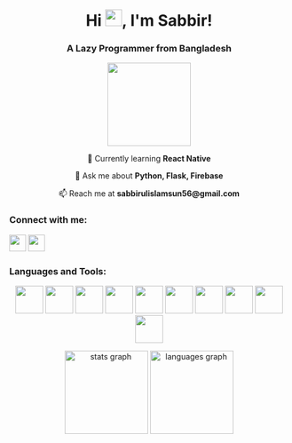 <h1 align="center">Hi <img src="https://i.giphy.com/media/LOnt6uqjD9OexmQJRB/200w.webp" width="30">, I'm Sabbir!</h1>
<h3 align="center">A Lazy Programmer from Bangladesh </h3>
<p align="center">
  <img src="https://i.giphy.com/media/J4yDZkszyi6gRTiPeh/200w.webp" width="150">
</p>

<p align="center">🌱 Currently learning <strong>React Native</strong></p>
<p align="center">💬 Ask me about <strong>Python, Flask, Firebase</strong></p>
<p align="center">📫 Reach me at <strong>sabbirulislamsun56@gmail.com</strong></p>

<h3 align="left">Connect with me:</h3>
<p align="left">
  <a href="https://twitter.com/home" target="_blank"><img src="https://i.giphy.com/media/H508mck9ufO9q6z76O/200w.webp" width="30"></a>
  <a href="https://www.facebook.com/sabbir1919" target="_blank"><img src="https://i.giphy.com/media/pejyg6fy1JpoQuLQQp/200w.webp" width="30"></a>
</p>

<h3 align="left">Languages and Tools:</h3>
<p align="center">
  <img src="https://media3.giphy.com/media/ln7z2eWriiQAllfVcn/200w.webp" width="50">
  <img src="https://i.giphy.com/media/LMt9638dO8dftAjtco/200.webp" width="50">
  <img src="https://i.giphy.com/media/eNAsjO55tPbgaor7ma/200w.webp" width="50">
  <img src="https://i.giphy.com/media/KzJkzjggfGN5Py6nkT/200.webp" width="50">
  <img src="https://i.giphy.com/media/IdyAQJVN2kVPNUrojM/200.webp" width="50">
  <img src="https://i.giphy.com/media/Ri2TUcKlaOcaDBxFpY/200.webp" width="50">
  <img src="https://i.giphy.com/media/XAxylRMCdpbEWUAvr8/200.webp" width="50">
  <img src="https://i.giphy.com/media/fsEaZldNC8A1PJ3mwp/200.webp" width="50">
  <img src="https://i.giphy.com/media/jnDKffgCfGYOp6cMTK/200.webp" width="50">
  <img src="https://i.giphy.com/media/Sr8xDpMwVKOHUWDVRD/200.webp" width="50">
</p>

<div align="center">
  <img src="https://github-readme-stats.vercel.app/api?hide_title=false&hide_rank=false&show_icons=true&include_all_commits=true&count_private=true&disable_animations=false&theme=chartreuse-dark&locale=en&hide_border=true&username=sabbirsun" height="150" alt="stats graph">
  <img src="https://github-readme-stats.vercel.app/api/top-langs?locale=en&hide_title=false&layout=compact&card_width=320&langs_count=6&theme=chartreuse-dark&hide_border=true&username=sabbirsun" height="150" alt="languages graph">
</div>
